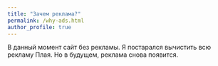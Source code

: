 ```yaml
---
title: "Зачем реклама?"
permalink: /why-ads.html
author_profile: true
---
```


В данный момент сайт без рекламы. Я постарался вычистить всю рекламу Плая. Но в будущем, реклама снова появится.